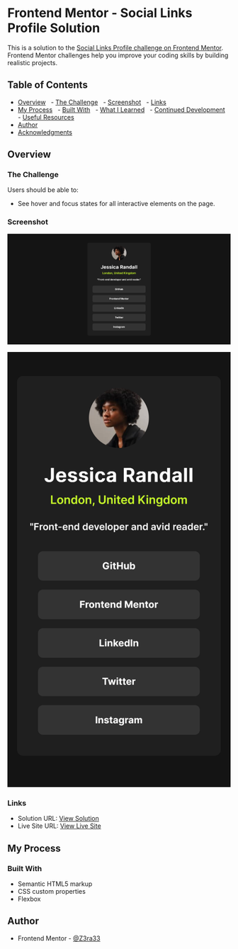 # Frontend Mentor - Social Links Profile Solution

This is a solution to the [Social Links Profile challenge on Frontend Mentor](https://www.frontendmentor.io/challenges/social-links-profile-UG32l9m6dQ). Frontend Mentor challenges help you improve your coding skills by building realistic projects.

## Table of Contents

- [Overview](#overview)
  - [The Challenge](#the-challenge)
  - [Screenshot](#screenshot)
  - [Links](#links)
- [My Process](#my-process)
  - [Built With](#built-with)
  - [What I Learned](#what-i-learned)
  - [Continued Development](#continued-development)
  - [Useful Resources](#useful-resources)
- [Author](#author)
- [Acknowledgments](#acknowledgments)

## Overview

### The Challenge

Users should be able to:

- See hover and focus states for all interactive elements on the page.

### Screenshot

![](./desktop-screenshot.png)

![](./mobile-screenshot.png)

### Links

- Solution URL: [View Solution](https://github.com/Z3ra33/Frontend-Mentor-Challenges/tree/main/social-links-profile-main)
- Live Site URL: [View Live Site](https://frontend-mentor-challenges-git-477cad-zahras-projects-e2277303.vercel.app)

## My Process

### Built With

- Semantic HTML5 markup
- CSS custom properties
- Flexbox

## Author

- Frontend Mentor - [@Z3ra33](https://www.frontendmentor.io/profile/Z3ra33)
